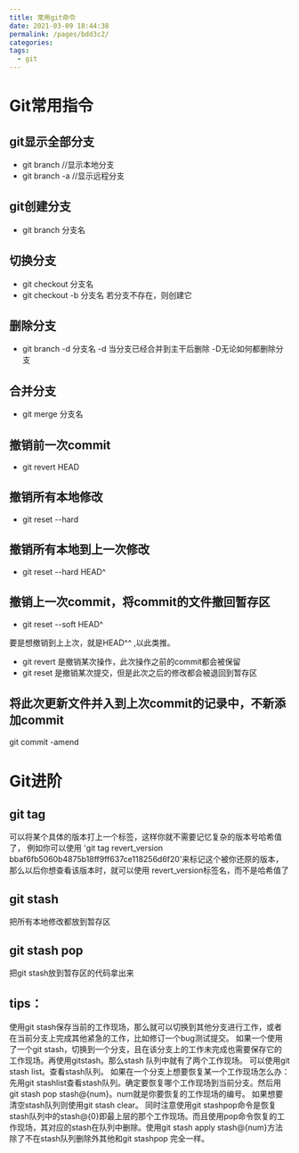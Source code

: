 ```yaml
---
title: 常用git命令
date: 2021-03-09 18:44:38
permalink: /pages/bdd3c2/
categories:
tags:
  - git
---
```



# Git常用指令

## git显示全部分支

- git branch //显示本地分支
- git branch -a //显示远程分支

## git创建分支

- git branch 分支名

## 切换分支

- git checkout 分支名
- git checkout -b 分支名 若分支不存在，则创建它

## 删除分支

- git branch -d 分支名
-d 当分支已经合并到主干后删除
-D无论如何都删除分支

## 合并分支

- git merge 分支名

## 撤销前一次commit

- git revert HEAD

## 撤销所有本地修改

- git reset --hard

## 撤销所有本地到上一次修改

- git reset --hard HEAD^

## 撤销上一次commit，将commit的文件撤回暂存区

- git reset --soft HEAD^

要是想撤销到上上次，就是HEAD^^ ,以此类推。

- git revert 是撤销某次操作，此次操作之前的commit都会被保留
- git reset 是撤销某次提交，但是此次之后的修改都会被退回到暂存区

## 将此次更新文件并入到上次commit的记录中，不新添加commit

git commit -amend

# Git进阶

## git tag

可以将某个具体的版本打上一个标签，这样你就不需要记忆复杂的版本号哈希值了， 例如你可以使用 'git tag revert_version bbaf6fb5060b4875b18ff9ff637ce118256d6f20'来标记这个被你还原的版本，那么以后你想查看该版本时，就可以使用 revert_version标签名，而不是哈希值了

## git stash

把所有本地修改都放到暂存区

## git stash pop

把git stash放到暂存区的代码拿出来

## tips：

使用git stash保存当前的工作现场，那么就可以切换到其他分支进行工作，或者在当前分支上完成其他紧急的工作，比如修订一个bug测试提交。
如果一个使用了一个git stash，切换到一个分支，且在该分支上的工作未完成也需要保存它的工作现场。再使用gitstash。那么stash 队列中就有了两个工作现场。
可以使用git stash list。查看stash队列。
如果在一个分支上想要恢复某一个工作现场怎么办：先用git stashlist查看stash队列。确定要恢复哪个工作现场到当前分支。然后用git stash pop stash@{num}。num就是你要恢复的工作现场的编号。
如果想要清空stash队列则使用git stash clear。
同时注意使用git stashpop命令是恢复stash队列中的stash@{0}即最上层的那个工作现场。而且使用pop命令恢复的工作现场，其对应的stash在队列中删除。使用git stash apply stash@{num}方法除了不在stash队列删除外其他和git stashpop 完全一样。